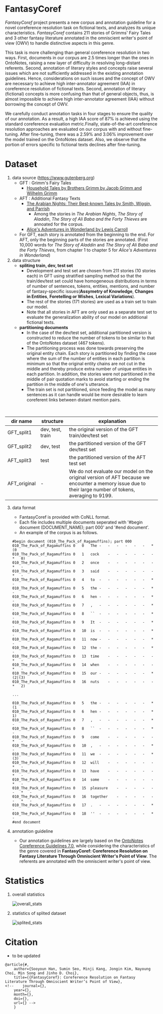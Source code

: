 # FantasyCoref

*FantasyCoref* project presents a new corpus and annotation guideline for a novel coreference resolution task on fictional texts, and analyzes its unique characteristics.
*FantasyCoref* contains 211 stories of Grimms' Fairy Tales and 3 other fantasy literature annotated in the omniscient writer's point of view (OWV) to handle distinctive aspects in this genre.

This task is more challenging than general coreference resolution in two ways.
First, documents in our corpus are 2.5 times longer than the ones in OntoNotes, raising a new layer of difficulty in resolving long-distant referents.
Second, annotation of literary styles and concepts raise several issues which are not sufficiently addressed in the existing annotation guidelines. Hence, considerations on such issues and the concept of OWV are necessary to achieve high inter-annotator agreement (IAA) in coreference resolution of fictional texts.
Second, annotation of literary (fictional) concepts is more confusing than that of general objects, thus, is almost impossible to achieve high inter-annotator agreement (IAA) without borrowing the concept of OWV.

We carefully conduct annotation tasks in four stages to ensure the quality of our annotation. As a result, a high IAA score of 87% is achieved using the standard coreference evaluation metric.Finally, state-of-the-art coreference resolution approaches are evaluated on our corpus with and without fine-tuning. After fine-tuning, there was a 2.59\% and 3.06\% improvement over the model trained on the OntoNotes dataset. Also, we observe that the portion of errors specific to fictional texts declines after fine-tuning.


# Dataset
1. data source (https://www.gutenberg.org)
    * GFT : Grimm's Fairy Tales
        * [Household Tales by Brothers Grimm by Jacob Grimm and Wilhelm Grimm](https://www.gutenberg.org/ebooks/5314)
    * AFT : Additional Fantasy Texts
        * [The Arabian Nights: Their Best-known Tales by Smith, Wiggin, and Parrish](https://www.gutenberg.org/ebooks/20916)
            * Among the stories in *The Arabian Nights*, *The Story of Aladdin*, *The Story of Ali Baba and the Forty Thieves* are annoated for the corpus. 
        * [Alice's Adventures in Wonderland by Lewis Carroll](https://www.gutenberg.org/ebooks/11)
    * For GFT, each story is annotated from the beginning to the end. For AFT, only the beginning parts of the stories are annotated. (First 10,000 words for *The Story of Aladdin* and *The Story of Ali Baba and the Forty Thieves*, from chapter 1 to chapter 5 for *Alice's Adventures in Wonderland*)
2. data structure
    * **spliting train, dev, test set**
        * Development and test set are chosen from 211 stories (10 stories each) in GFT using stratified sampling method so that the train/dev/test set could have homogeneous distributions in terms of number of sentences, tokens, entities, mentions, and number of fantasy-specific issues(**Assymetry of Knowledge**, **Changes in Entities**, **Foretelling or Wishes**, **Lexical Variations**).
        * The rest of the stories (171 stories) are used as a train set to train our model.
        * Note that all stories in AFT are only used as a separate test set to evaluate the generalization ability of our model on additional fictional texts.
    * **partitioning documents**
        * In the case of the dev/test set, additional partitioned version is constructed to reduce the number of tokens to be similar to that of the OntoNotes dataset (467 tokens).
        * The partitioning process was done towards preserving the original entity chain.
Each story is partitioned by finding the case where the sum of the number of entities in each partition is minimum so that the original entity chains are not cut in the middle and thereby produce extra number of unique entities in each partition.
In addition, the stories were not partitioned in the middle of pair quotation marks to avoid starting or ending the partition in the middle of one's utterance.
        * The train set is not partitioned, since feeding the model as many sentences as it can handle would be more desirable to learn coreferent links between distant mention pairs.
<br>

|dir name|structure|explanation|
|------|---|---|
|GFT_split1|dev, test, train|the original version of the GFT train/dev/test set|
|GFT_split2|dev, test|the partitioned version of the GFT dev/test set|
|AFT_split3|test|the partitioned version of the AFT test set|
|AFT_original|-|We do not evaluate our model on the original version of AFT because we encounter a memory issue due to their large number of tokens, averaging to 9199.|
    
3. data format
   * FantasyCoref is provided with CoNLL format.
   * Each file includes multiple documents seperated with '#begin document (DOCUMENT_NAME); part 000' and '#end document'.
   * An example of the corpus is as follows. 
    ~~~
    #begin document (010_The_Pack_of_Ragamuffins); part 000
    010_The_Pack_of_Ragamuffins	0	0	The	-	-	-	-	-	-	*	(0
    010_The_Pack_of_Ragamuffins	0	1	cock	-	-	-	-	-	-	*	0)
    010_The_Pack_of_Ragamuffins	0	2	once	-	-	-	-	-	-	*	-
    010_The_Pack_of_Ragamuffins	0	3	said	-	-	-	-	-	-	*	-
    010_The_Pack_of_Ragamuffins	0	4	to	-	-	-	-	-	-	*	-
    010_The_Pack_of_Ragamuffins	0	5	the	-	-	-	-	-	-	*	-
    010_The_Pack_of_Ragamuffins	0	6	hen	-	-	-	-	-	-	*	-
    010_The_Pack_of_Ragamuffins	0	7	,	-	-	-	-	-	-	*	-
    010_The_Pack_of_Ragamuffins	0	8	``	-	-	-	-	-	-	*	-
    010_The_Pack_of_Ragamuffins	0	9	It	-	-	-	-	-	-	*	-
    010_The_Pack_of_Ragamuffins	0	10	is	-	-	-	-	-	-	*	-
    010_The_Pack_of_Ragamuffins	0	11	now	-	-	-	-	-	-	*	-
    010_The_Pack_of_Ragamuffins	0	12	the	-	-	-	-	-	-	*	-
    010_The_Pack_of_Ragamuffins	0	13	time	-	-	-	-	-	-	*	-
    010_The_Pack_of_Ragamuffins	0	14	when	-	-	-	-	-	-	*	-
    010_The_Pack_of_Ragamuffins	0	15	our	-	-	-	-	-	-	*	(2|(3)
    010_The_Pack_of_Ragamuffins	0	16	nuts	-	-	-	-	-	-	*	2)

    ...
    
    010_The_Pack_of_Ragamuffins	0	5	the	-	-	-	-	-	-	*	(1
    010_The_Pack_of_Ragamuffins	0	6	hen	-	-	-	-	-	-	*	1)
    010_The_Pack_of_Ragamuffins	0	7	,	-	-	-	-	-	-	*	-
    010_The_Pack_of_Ragamuffins	0	8	``	-	-	-	-	-	-	*	-
    010_The_Pack_of_Ragamuffins	0	9	come	-	-	-	-	-	-	*	-
    010_The_Pack_of_Ragamuffins	0	10	,	-	-	-	-	-	-	*	-
    010_The_Pack_of_Ragamuffins	0	11	we	-	-	-	-	-	-	*	(3)
    010_The_Pack_of_Ragamuffins	0	12	will	-	-	-	-	-	-	*	-
    010_The_Pack_of_Ragamuffins	0	13	have	-	-	-	-	-	-	*	-
    010_The_Pack_of_Ragamuffins	0	14	some	-	-	-	-	-	-	*	-
    010_The_Pack_of_Ragamuffins	0	15	pleasure	-	-	-	-	-	-	*	-
    010_The_Pack_of_Ragamuffins	0	16	together	-	-	-	-	-	-	*	-
    010_The_Pack_of_Ragamuffins	0	17	.	-	-	-	-	-	-	*	-
    010_The_Pack_of_Ragamuffins	0	18	''	-	-	-	-	-	-	*	-
    #end document
    ~~~

4. annotation guideline
    * Our annotation guidelines are largely based on the [OntoNotes Coreference Guidelines 7.0](https://www.ldc.upenn.edu/sites/www.ldc.upenn.edu/files/english-coreference-guidelines.pdf), while considering the characteristics of the genre covered in **FantasyCoref: Coreference Resolution on Fantasy Literature Through Omniscient Writer's Point of View**. The referents are annotated with the omniscient writer's point of view.
    
# Statistics
1. overall statistics

    ![overall_stats](https://user-images.githubusercontent.com/63485515/133922320-47c43a6e-f0a3-4f49-bba6-822c57a4c95e.PNG)
    
2. statistics of splited dataset

    ![splited_stats](https://user-images.githubusercontent.com/63485515/133922328-2adf713d-91e5-485a-8b89-69e0dabac8ef.PNG)

# Citation

* to be updated
~~~
@article{#,
	author={Sooyoun Han, Sumin Seo, Minji Kang, Jongin Kim, Nayoung Choi, Min Song and Jinho D. Choi},
	title={{FantasyCoref}: Coreference Resolution on Fantasy Literature Through Omniscient Writer’s Point of View},
<!-- 	journal={},
	year={},
	month={},
	doi={},
	url={} -->
	}
~~~
